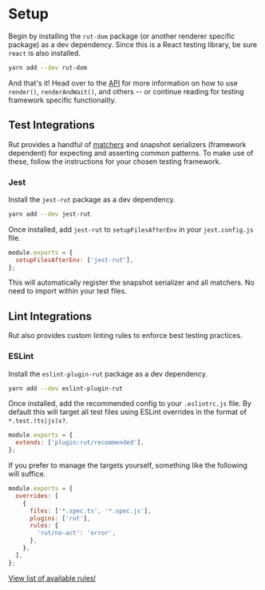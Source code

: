 # Setup

Begin by installing the `rut-dom` package (or another renderer specific package) as a dev
dependency. Since this is a React testing library, be sure `react` is also installed.

```bash
yarn add --dev rut-dom
```

And that's it! Head over to the [API](./api.md) for more information on how to use `render()`,
`renderAndWait()`, and others -- or continue reading for testing framework specific functionality.

## Test Integrations

Rut provides a handful of [matchers](./matchers.md) and snapshot serializers (framework dependent)
for expecting and asserting common patterns. To make use of these, follow the instructions for your
chosen testing framework.

### Jest

Install the `jest-rut` package as a dev dependency.

```bash
yarn add --dev jest-rut
```

Once installed, add `jest-rut` to `setupFilesAfterEnv` in your `jest.config.js` file.

```js
module.exports = {
  setupFilesAfterEnv: ['jest-rut'],
};
```

This will automatically register the snapshot serializer and all matchers. No need to import within
your test files.

## Lint Integrations

Rut also provides custom linting rules to enforce best testing practices.

### ESLint

Install the `eslint-plugin-rut` package as a dev dependency.

```bash
yarn add --dev eslint-plugin-rut
```

Once installed, add the recommended config to your `.eslintrc.js` file. By default this will target
all test files using ESLint overrides in the format of `*.test.(ts|js)x?`.

```js
module.exports = {
  extends: ['plugin:rut/recommended'],
};
```

If you prefer to manage the targets yourself, something like the following will suffice.

```js
module.exports = {
  overrides: [
    {
      files: ['*.spec.ts', '*.spec.js'],
      plugins: ['rut'],
      rules: {
        'rut/no-act': 'error',
      },
    },
  ],
};
```

[View list of available rules!](./setup/rules.md)
